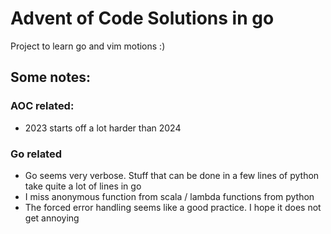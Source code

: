 # Advent of Code Solutions in go

Project to learn go and vim motions :)

## Some notes:

### AOC related:
* 2023 starts off a lot harder than 2024

### Go related
* Go seems very verbose. Stuff that can be done in a few lines of python
take quite a lot of lines in go
* I miss anonymous function from scala / lambda functions from python
* The forced error handling seems like a good practice. I hope it does not get annoying